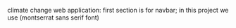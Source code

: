 climate change web application:
first section is for navbar;
in this project we use (montserrat sans serif font)
